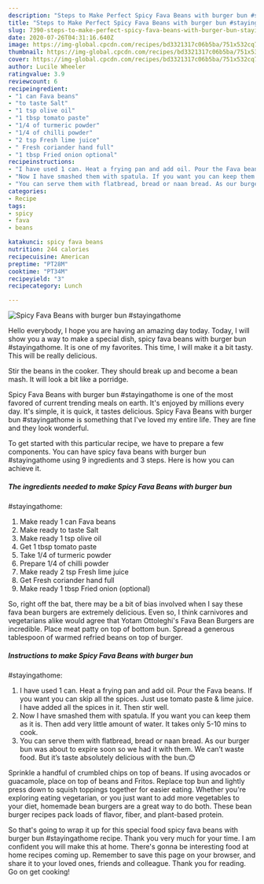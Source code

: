 ```yaml
---
description: "Steps to Make Perfect Spicy Fava Beans with burger bun #stayingathome"
title: "Steps to Make Perfect Spicy Fava Beans with burger bun #stayingathome"
slug: 7390-steps-to-make-perfect-spicy-fava-beans-with-burger-bun-stayingathome
date: 2020-07-26T04:31:16.640Z
image: https://img-global.cpcdn.com/recipes/bd3321317c06b5ba/751x532cq70/spicy-fava-beans-with-burger-bun-stayingathome-recipe-main-photo.jpg
thumbnail: https://img-global.cpcdn.com/recipes/bd3321317c06b5ba/751x532cq70/spicy-fava-beans-with-burger-bun-stayingathome-recipe-main-photo.jpg
cover: https://img-global.cpcdn.com/recipes/bd3321317c06b5ba/751x532cq70/spicy-fava-beans-with-burger-bun-stayingathome-recipe-main-photo.jpg
author: Lucile Wheeler
ratingvalue: 3.9
reviewcount: 6
recipeingredient:
- "1 can Fava beans"
- "to taste Salt"
- "1 tsp olive oil"
- "1 tbsp tomato paste"
- "1/4 of turmeric powder"
- "1/4 of chilli powder"
- "2 tsp Fresh lime juice"
- " Fresh coriander hand full"
- "1 tbsp Fried onion optional"
recipeinstructions:
- "I have used 1 can. Heat a frying pan and add oil. Pour the Fava beans. If you want you can skip all the spices. Just use tomato paste &amp; lime juice. I have added all the spices in it. Then stir well."
- "Now I have smashed them with spatula. If you want you can keep them as it is. Then add very little amount of water. It takes only 5-10 mins to cook."
- "You can serve them with flatbread, bread or naan bread. As our burger bun was about to expire soon so we had it with them. We can’t waste food. But it’s taste absolutely delicious with the bun.😊"
categories:
- Recipe
tags:
- spicy
- fava
- beans

katakunci: spicy fava beans 
nutrition: 244 calories
recipecuisine: American
preptime: "PT28M"
cooktime: "PT34M"
recipeyield: "3"
recipecategory: Lunch

---
```



![Spicy Fava Beans with burger bun
#stayingathome](https://img-global.cpcdn.com/recipes/bd3321317c06b5ba/751x532cq70/spicy-fava-beans-with-burger-bun-stayingathome-recipe-main-photo.jpg)

Hello everybody, I hope you are having an amazing day today. Today, I will show you a way to make a special dish, spicy fava beans with burger bun
#stayingathome. It is one of my favorites. This time, I will make it a bit tasty. This will be really delicious.

Stir the beans in the cooker. They should break up and become a bean mash. It will look a bit like a porridge.

Spicy Fava Beans with burger bun
#stayingathome is one of the most favored of current trending meals on earth. It's enjoyed by millions every day. It's simple, it is quick, it tastes delicious. Spicy Fava Beans with burger bun
#stayingathome is something that I've loved my entire life. They are fine and they look wonderful.


To get started with this particular recipe, we have to prepare a few components. You can have spicy fava beans with burger bun
#stayingathome using 9 ingredients and 3 steps. Here is how you can achieve it.

<!--inarticleads1-->

##### The ingredients needed to make Spicy Fava Beans with burger bun
#stayingathome:

1. Make ready 1 can Fava beans
1. Make ready to taste Salt
1. Make ready 1 tsp olive oil
1. Get 1 tbsp tomato paste
1. Take 1/4 of turmeric powder
1. Prepare 1/4 of chilli powder
1. Make ready 2 tsp Fresh lime juice
1. Get  Fresh coriander hand full
1. Make ready 1 tbsp Fried onion (optional)


So, right off the bat, there may be a bit of bias involved when I say these fava bean burgers are extremely delicious. Even so, I think carnivores and vegetarians alike would agree that Yotam Ottoleghi&#39;s Fava Bean Burgers are incredible. Place meat patty on top of bottom bun. Spread a generous tablespoon of warmed refried beans on top of burger. 

<!--inarticleads2-->

##### Instructions to make Spicy Fava Beans with burger bun
#stayingathome:

1. I have used 1 can. Heat a frying pan and add oil. Pour the Fava beans. If you want you can skip all the spices. Just use tomato paste &amp; lime juice. I have added all the spices in it. Then stir well.
1. Now I have smashed them with spatula. If you want you can keep them as it is. Then add very little amount of water. It takes only 5-10 mins to cook.
1. You can serve them with flatbread, bread or naan bread. As our burger bun was about to expire soon so we had it with them. We can’t waste food. But it’s taste absolutely delicious with the bun.😊


Sprinkle a handful of crumbled chips on top of beans. If using avocados or guacamole, place on top of beans and Fritos. Replace top bun and lightly press down to squish toppings together for easier eating. Whether you&#39;re exploring eating vegetarian, or you just want to add more vegetables to your diet, homemade bean burgers are a great way to do both. These bean burger recipes pack loads of flavor, fiber, and plant-based protein. 

So that's going to wrap it up for this special food spicy fava beans with burger bun
#stayingathome recipe. Thank you very much for your time. I am confident you will make this at home. There's gonna be interesting food at home recipes coming up. Remember to save this page on your browser, and share it to your loved ones, friends and colleague. Thank you for reading. Go on get cooking!

